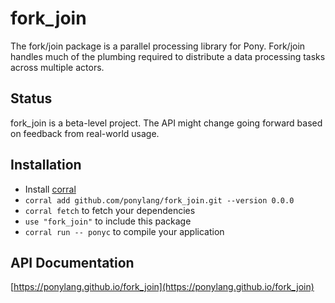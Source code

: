 # fork_join

The fork/join package is a parallel processing library for Pony. Fork/join handles much of the plumbing required to distribute a data processing tasks across multiple actors.

## Status

fork_join is a beta-level project. The API might change going forward based on feedback from real-world usage.

## Installation

* Install [corral](https://github.com/ponylang/corral)
* `corral add github.com/ponylang/fork_join.git --version 0.0.0`
* `corral fetch` to fetch your dependencies
* `use "fork_join"` to include this package
* `corral run -- ponyc` to compile your application

## API Documentation

[https://ponylang.github.io/fork_join](https://ponylang.github.io/fork_join)
